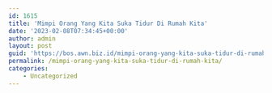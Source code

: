 ```yaml
---
id: 1615
title: 'Mimpi Orang Yang Kita Suka Tidur Di Rumah Kita'
date: '2023-02-08T07:34:45+00:00'
author: admin
layout: post
guid: 'https://bos.awn.biz.id/mimpi-orang-yang-kita-suka-tidur-di-rumah-kita/'
permalink: /mimpi-orang-yang-kita-suka-tidur-di-rumah-kita/
categories:
    - Uncategorized
---
```


